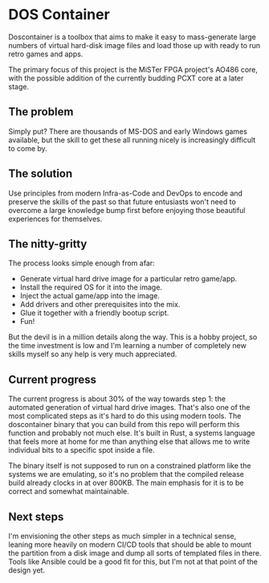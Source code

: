 [![<basvandewiel>](https://circleci.com/gh/basvandewiel/doscontainer.svg?style=svg)](https://app.circleci.com/pipelines/github/basvandewiel/doscontainer)

# DOS Container

Doscontainer is a toolbox that aims to make it easy to mass-generate large numbers of
virtual hard-disk image files and load those up with ready to run retro games and apps.

The primary focus of this project is the MiSTer FPGA project's AO486 core, with the possible
addition of the currently budding PCXT core at a later stage.

## The problem

Simply put? There are thousands of MS-DOS and early Windows games available, but the skill
to get these all running nicely is increasingly difficult to come by.

## The solution

Use principles from modern Infra-as-Code and DevOps to encode and preserve the skills of the
past so that future entusiasts won't need to overcome a large knowledge bump first before
enjoying those beautiful experiences for themselves.

## The nitty-gritty

The process looks simple enough from afar:

  - Generate virtual hard drive image for a particular retro game/app.
  - Install the required OS for it into the image.
  - Inject the actual game/app into the image.
  - Add drivers and other prerequisites into the mix.
  - Glue it together with a friendly bootup script.
  - Fun!

But the devil is in a million details along the way. This is a hobby project, so the time
investment is low and I'm learning a number of completely new skills myself so any help
is very much appreciated.

## Current progress

The current progress is about 30% of the way towards step 1: the automated generation of
virtual hard drive images. That's also one of the most complicated steps as it's hard to do
this using modern tools. The doscontainer binary that you can build from this repo will perform
this function and probably not much else. It's built in Rust, a systems language that feels
more at home for me than anything else that allows me to write individual bits to a specific
spot inside a file.

The binary itself is not supposed to run on a constrained platform like the systems we are
emulating, so it's no problem that the compiled release build already clocks in at over 800KB.
The main emphasis for it is to be correct and somewhat maintainable.

## Next steps

I'm envisioning the other steps as much simpler in a technical sense, leaning more heavily on
modern CI/CD tools that should be able to mount the partition from a disk image and dump all
sorts of templated files in there. Tools like Ansible could be a good fit for this, but I'm
not at that point of the design yet.
